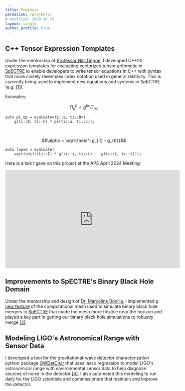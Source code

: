 ```yaml
---
title: Projects
permalink: /projects/
# modified: 2024-09-23
layout: single
author_profile: true
---
```



## C++ Tensor Expression Templates
Under the mentorship of [Professor Nils Deppe](https://nilsdeppe.com/), I developed C++20 expression templates for evaluating vectorized tensor arithmetic in [SpECTRE](https://github.com/sxs-collaboration/spectre) to enable developers to write tensor equations in C++ with syntax that more closely resembles index notation used in general relativity. This is currently being used to implement new equations and systems in SpECTRE (e.g. [[1]](https://arxiv.org/abs/2410.22290)).

Examples:

$$\Pi_a{}^b = g^{bc}\Pi_{ac}$$
```
auto pi_up = evaluate<ti::a, ti::B>(
    g(ti::B, ti::C) * pi(ti::a, ti::c));
```

&nbsp;

$$\alpha = \sqrt{\beta^i g_{it} - g_{tt}}$$
```
auto lapse = evaluate(
    sqrt(shift(ti::I) * g(ti::i, ti::t) -  g(ti::t, ti::t)));
```

Here is a talk I gave on this project at the APS April 2024 Meeting:
<iframe width="560" height="315" src="https://www.youtube.com/embed/5AmWSoib2h8" frameborder="0" allow="accelerometer; autoplay; clipboard-write; encrypted-media; gyroscope; picture-in-picture" allowfullscreen></iframe>


## Improvements to SpECTRE's Binary Black Hole Domain
Under the mentorship and design of [Dr. Marceline Bonilla](https://moiretomarceline.com/), I implemented [a new feature](https://spectre-code.org/classdomain_1_1CoordinateMaps_1_1Wedge.html#autotoc_md416) of the computational mesh used to simulate binary black hole mergers in [SpECTRE](https://github.com/sxs-collaboration/spectre) that made the mesh more flexible near the horizon and played a key part in getting our binary black hole simulations to robustly merge [[2]](https://arxiv.org/abs/2410.00265).

## Modeling LIGO's Astronomical Range with Sensor Data
I developed a tool for the gravitational-wave detector characterization python package [GWDetChar](https://github.com/gwdetchar/gwdetchar) that uses lasso regression to model LIGO's astronomical range with environmental sensor data to help diagnose sources of noise in the detector [[4]](https://iopscience.iop.org/article/10.1088/1361-6382/aae593). I also automated this modeling to run daily for the LIGO scientists and commissioners that maintain and improve the detector.
